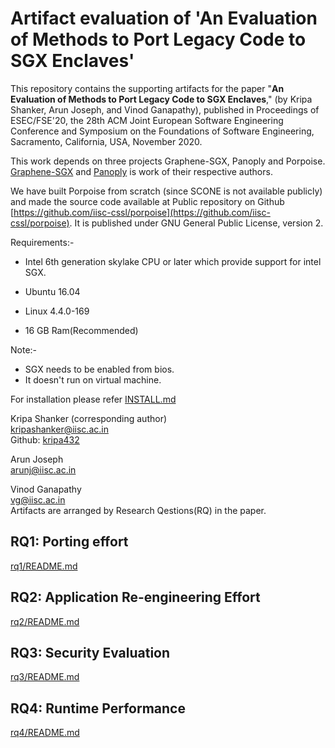 # Artifact evaluation of 'An Evaluation of Methods to Port Legacy Code to SGX Enclaves'

This repository contains the supporting artifacts for the paper "**An Evaluation of Methods to Port Legacy Code to SGX Enclaves**," (by Kripa Shanker, Arun Joseph, and Vinod Ganapathy), published in Proceedings of ESEC/FSE'20, the 28th ACM Joint European Software Engineering Conference and Symposium on the Foundations of Software Engineering, Sacramento, California, USA, November 2020.

This work depends on three projects Graphene-SGX, Panoply and Porpoise. [Graphene-SGX](https://github.com/oscarlab/graphene) and [Panoply](https://github.com/shwetasshinde24/Panoply) is work of their respective authors.

We have built Porpoise from scratch (since SCONE is not available publicly) and made the source code available at Public repository on Github [https://github.com/iisc-cssl/porpoise](https://github.com/iisc-cssl/porpoise). It is published under GNU General Public License, version 2.

Requirements:-

* Intel 6th generation skylake CPU or later which provide support for intel SGX.

* Ubuntu 16.04 

* Linux 4.4.0-169

* 16 GB Ram(Recommended)

Note:-
* SGX needs to be enabled from bios. 
* It doesn't run on virtual machine.

For installation please refer [INSTALL.md](INSTALL.md)

Kripa Shanker (corresponding author)  
kripashanker@iisc.ac.in  
Github: [kripa432](https://github.com/kripa432)  

Arun Joseph  
arunj@iisc.ac.in  

Vinod Ganapathy  
vg@iisc.ac.in  
Artifacts are arranged by Research Qestions(RQ) in the paper.

## RQ1: Porting effort
[rq1/README.md](rq1/README.md)

## RQ2: Application Re-engineering Effort
[rq2/README.md](rq2/README.md)

## RQ3: Security Evaluation
[rq3/README.md](rq3/README.md)

## RQ4: Runtime Performance
[rq4/README.md](rq4/README.md)


